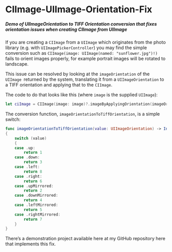 # CIImage-UIImage-Orientation-Fix
##### _Demo of UIImageOrientation to TIFF Orientation conversion that fixes orientation issues when creating CIImage from UIImage_

If you are creating a `CIImage` from a `UIImage` which originates from the photo library (e.g. with `UIImagePickerController`)  you may find the simple conversion such as `CIImage(image: UIImage(named: "sunflower.jpg")!)` fails to orient images properly, for example portrait images will be rotated to landscape.

This issue can be resolved by looking at the `imageOrientation` of the `UIImage `returned by the system, translating it from a `UIImageOrientation` to a TIFF orientation and applying that to the `CIImage`.

The code to do that looks like this (where `image` is the supplied `UIImage`):

```swift
let ciImage = CIImage(image: image)?.imageByApplyingOrientation(imageOrientationToTiffOrientation(image.imageOrientation))
```

The conversion function, `imageOrientationToTiffOrientation`, is a simple switch:

```swift
func imageOrientationToTiffOrientation(value: UIImageOrientation) -> Int32
{
    switch (value)
    {
    case .up:
        return 1
    case .down:
        return 3
    case .left:
        return 8
    case .right:
        return 6
    case .upMirrored:
        return 2
    case .downMirrored:
        return 4
    case .leftMirrored:
        return 5
    case .rightMirrored:
        return 7
    }
}
```
There’s a demonstration project available here at my GitHub repository here that implements this fix.
